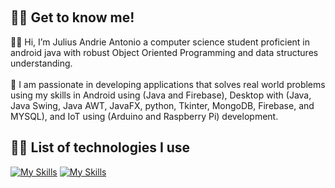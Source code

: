 <br><h2>:curly_haired_man: Get to know me!</h2>:raising_hand_man: Hi, I’m Julius Andrie Antonio a computer science student proficient in android java with robust  Object Oriented Programming and data structures understanding.<br><br>
:love_you_gesture: I am passionate in developing applications that solves real world problems using my skills in Android using (Java and Firebase), Desktop with (Java, Java Swing, Java AWT, JavaFX, python, Tkinter, MongoDB, Firebase, and MYSQL), and IoT using (Arduino and Raspberry Pi) development.
<br><h2>:man_technologist: List of technologies I use</h2>
[![My Skills](https://skillicons.dev/icons?i=cpp,java,py,opencv,js,jquery,html,css,firebase,mongodb,sqlite,mysql,raspberrypi,arduino,gradle&theme=light)](https://skillicons.dev)
[![My Skills](https://skillicons.dev/icons?i=androidstudio,vscode,eclipse,pycharm,git,github,idea&theme=light)](https://skillicons.dev)




























